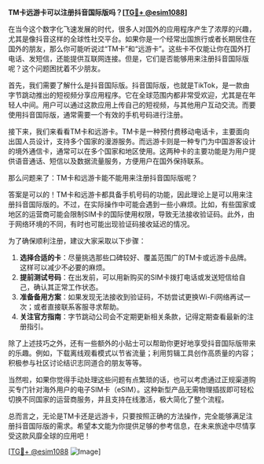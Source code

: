 **TM卡远游卡可以注册抖音国际版吗？[[TG💪+ @esim1088](https://t.me/s/esim1088)]**

在当今这个数字化飞速发展的时代，很多人对国外的应用程序产生了浓厚的兴趣，尤其是像抖音这样的全球性社交平台。如果你是一个经常出国旅行或者长期居住在国外的朋友，那么你可能听说过“TM卡”和“远游卡”。这些卡不仅能让你在国外打电话、发短信，还能提供互联网连接。但是，它们是否能够用来注册抖音国际版呢？这个问题困扰着不少朋友。

首先，我们需要了解什么是抖音国际版。抖音国际版，也就是TikTok，是一款由字节跳动推出的短视频分享应用程序。它在全球范围内都非常受欢迎，尤其是在年轻人中间。用户可以通过这款应用上传自己的短视频，与其他用户互动交流。而要使用抖音国际版，通常需要一个有效的手机号码进行注册。

接下来，我们来看看TM卡和远游卡。TM卡是一种预付费移动电话卡，主要面向出国人员设计，支持多个国家的漫游服务。而远游卡则是一种专门为中国游客设计的境外通信卡，通常可以在多个国家和地区使用。这两种卡的主要功能是为用户提供语音通话、短信以及数据流量服务，方便用户在国外保持联系。

那么问题来了：TM卡和远游卡能不能用来注册抖音国际版呢？

答案是可以的！TM卡和远游卡都具备手机号码的功能，因此理论上是可以用来注册抖音国际版的。不过，在实际操作中可能会遇到一些小麻烦。比如，有些国家或地区的运营商可能会限制SIM卡的国际使用权限，导致无法接收验证码。此外，由于网络环境的不同，有时也可能出现验证码接收延迟的情况。

为了确保顺利注册，建议大家采取以下步骤：

1. **选择合适的卡**：尽量挑选那些口碑较好、覆盖范围广的TM卡或远游卡品牌。这样可以减少不必要的麻烦。
2. **提前测试号码**：在出发前，可以用新购买的SIM卡拨打电话或发送短信给自己，确认其正常工作状态。
3. **准备备用方案**：如果发现无法接收到验证码，不妨尝试更换Wi-Fi网络再试一次；或者直接联系客服寻求帮助。
4. **关注官方指南**：字节跳动公司会不定期更新相关条款，记得定期查看最新的注册指引。

除了上述技巧之外，还有一些额外的小贴士可以帮助你更好地享受抖音国际版带来的乐趣。例如，下载离线观看模式以节省流量；利用剪辑工具创作高质量的内容；积极参与社区讨论结识志同道合的朋友等等。

当然啦，如果你觉得手动处理这些问题有点繁琐的话，也可以考虑通过正规渠道购买专门针对海外用户的电子SIM卡（eSIM）。这种新型产品无需物理插拔即可轻松切换不同国家的运营商服务，并且支持在线激活，极大简化了整个流程。

总而言之，无论是TM卡还是远游卡，只要按照正确的方法操作，完全能够满足注册抖音国际版的需求。希望本文能为你提供足够的参考信息，在未来旅途中尽情享受这款风靡全球的应用吧！

[[TG💪+ @esim1088](https://t.me/s/esim1088) ![Image](https://i.postimg.cc/4NQfJmqS/Snipaste-2025-05-13-00-14-12.png)]
